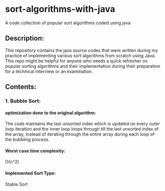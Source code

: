 # sort-algorithms-with-java

A code collection of popular sort algorithms coded using java

## Description:

This repository contains the java source codes that were written during my practice of implementing various sort algorithms
from scratch using Java.
This repo might be helpful for anyone who needs a quick refresher on popular sorting algorithms and their implementation during their
preparation for a technical interview or an examination.

## Contents:

### 1. Bubble Sort:

#### optimization done to the original algorithm:

The code maintains the last unsorted index which is updated on every outer loop iteration and the inner loop loops through till
the last unsorted index of the array, instead of iterating through the entire array during each loop of the bubbling process.

#### Worst case time complexity:

O(n^2)

#### Implemented Sort Type:

Stable Sort
